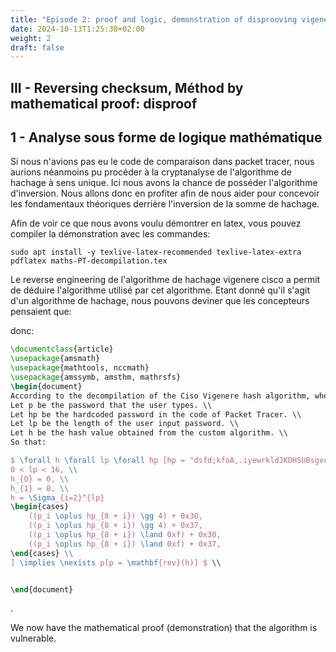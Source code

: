 ```yaml
---
title: "Episode 2: proof and logic, demonstration of disprooving vigenere cisco maths"
date: 2024-10-13T1:25:30+02:00
weight: 2
draft: false
---
```


## III - Reversing checksum, Méthod by mathematical proof: disproof

## 1 - Analyse sous forme de logique mathématique

Si nous n'avions pas eu le code de comparaison dans packet tracer, nous aurions néanmoins pu procéder à la cryptanalyse de l'algorithme de hachage à sens unique. Ici nous avons la chance de posséder l'algorithme d'inversion. Nous allons donc en profiter afin de nous aider pour concevoir les fondamentaux théoriques derrière l'inversion de la somme de hachage.

Afin de voir ce que nous avons voulu démontrer en latex, vous pouvez compiler la démonstration avec les commandes:

```
sudo apt install -y texlive-latex-recommended texlive-latex-extra
pdflatex maths-PT-decompilation.tex
```

Le reverse engineering de l'algorithme de hachage vigenere cisco a permit de déduire l'algorithme utilisé par cet algorithme. Etant donné qu'il s'agit d'un algorithme de hachage, nous pouvons deviner que les concepteurs pensaient que:

donc:

```latex
\documentclass{article}
\usepackage{amsmath}
\usepackage{mathtools, nccmath}
\usepackage{amssymb, amsthm, mathrsfs}
\begin{document}
According to the decompilation of the Ciso Vigenere hash algorithm, when the password length is less than 16 the idea behind Ciso Vigenere hash algorithm is: \\
Let p be the password that the user types. \\
Let hp be the hardcoded password in the code of Packet Tracer. \\
Let lp be the length of the user input password. \\
Let h be the hash value obtained from the custom algorithm. \\
So that:

$ \forall h \forall lp \forall hp [hp = "dsfd;kfoA,.iyewrkldJKDHSUBsgvca69834ncxv", \\
0 < lp < 16, \\
h_{0} = 0, \\
h_{1} = 8, \\
h = \Sigma_{i=2}^{lp}
\begin{cases}
    ((p_i \oplus hp_{8 + i}) \gg 4) + 0x30,                                   & \text{if } (p_{i} \oplus hp_{i+8} \land 0xfffffff0 < 0xa0)        \text{ and if } i \equiv 0 \pmod 2 \\
    ((p_i \oplus hp_{8 + i}) \gg 4) + 0x37,                                   & \text{if } (p_{i} \oplus hp_{i+8} \land 0xfffffff0 \geq 0xa0)     \text{ and if } i \equiv 0 \pmod 2 \\
    ((p_i \oplus hp_{8 + i}) \land 0xf) + 0x30,                               & \text{if } (p_{i} \oplus hp_{i+8} \land 0xf < 0x0a)               \text{ and if } i \equiv 1 \pmod 2 \\
    ((p_i \oplus hp_{8 + i}) \land 0xf) + 0x37,                               & \text{if } (p_{i} \oplus hp_{i+8} \land 0xf \geq 0x0a)            \text{ and if } i \equiv 1 \pmod 2
\end{cases} \\
] \implies \nexists p[p = \mathbf{rev}(h)] $ \\


\end{document}
```
.

We now have the mathematical proof (demonstration) that the algorithm is vulnerable.